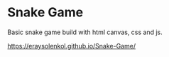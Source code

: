 # Snake Game
 Basic snake game build with html canvas, css and js.

https://eraysolenkol.github.io/Snake-Game/
